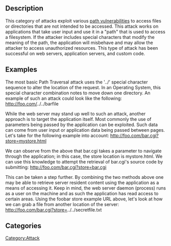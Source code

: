 ## Description

This category of attacks exploit various [path
vulnerabilities](:Category:Path_Vulnerability "wikilink") to access
files or directories that are not intended to be accessed. This attack
works on applications that take user input and use it in a "path" that
is used to access a filesystem. If the attacker includes special
characters that modify the meaning of the path, the application will
misbehave and may allow the attacker to access unauthorized resources.
This type of attack has been successful on web servers, application
servers, and custom code.

## Examples

The most basic Path Traversal attack uses the '../' special character
sequence to alter the location of the request. In an Operating System,
this special character combination notes to move down one directory. An
example of such an attack could look like the following:
<http://foo.com/>../../barfile

While the web server may stand up well to such an attack, another
approach is to target the application itself. Most commonly the use of
parameters being passed by the application can be exploited. Such data
can come from user input or application data being passed between pages.
Let's take for the following example into account:
<http://foo.com/bar.cgi?store=mystore.html>

We can observe from the above that bar.cgi takes a parameter to navigate
through the application; in this case, the store location is
mystore.html. We can use this knowledge to attempt the retrieval of
bar.cgi's source code by submitting:
<http://foo.com/bar.cgi?store=bar.cgi>

This can be taken a step further. By combining the two methods above one
may be able to retrieve server resident content using the application as
a means of accessing it. Keep in mind, the web server daemon (process)
runs as a user on the machine and as such the application has read
access to certain areas. Using the foobar store example URL above, let's
look at how we can grab a file from another location of the server:
<http://foo.com/bar.cgi?store=>../../secretfile.txt

## Categories

[Category:Attack](Category:Attack "wikilink")